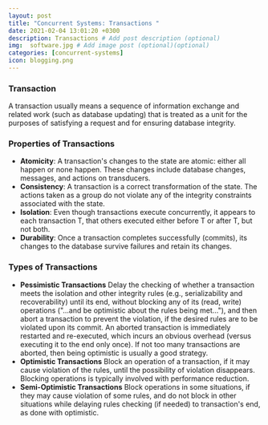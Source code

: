 ```yaml
---
layout: post
title: "Concurrent Systems: Transactions "
date: 2021-02-04 13:01:20 +0300
description: Transactions # Add post description (optional)
img:  software.jpg # Add image post (optional)(optional)
categories: [concurrent-systems]
icon: blogging.png
---
```

### Transaction
A transaction usually means a sequence of information exchange and related work (such as database updating) that is treated as a unit for the purposes of satisfying a request and for ensuring database integrity.

### Properties of Transactions
- **Atomicity**: A transaction's changes to the state are atomic: either all happen or none happen. These changes include database changes, messages, and actions on transducers.
- **Consistency**: A transaction is a correct transformation of the state. The actions taken as a group do not violate any of the integrity constraints associated with the state.
- **Isolation**: Even though transactions execute concurrently, it appears to each transaction T, that others executed either before T or after T, but not both.
- **Durability**: Once a transaction completes successfully (commits), its changes to the database survive failures and retain its changes.



### Types of Transactions
- **Pessimistic Transactions**  Delay the checking of whether a transaction meets the isolation and other integrity rules (e.g., serializability and recoverability) until its end, without blocking any of its (read, write) operations ("...and be optimistic about the rules being met..."), and then abort a transaction to prevent the violation, if the desired rules are to be violated upon its commit. An aborted transaction is immediately restarted and re-executed, which incurs an obvious overhead (versus executing it to the end only once). If not too many transactions are aborted, then being optimistic is usually a good strategy.
- **Optimistic Transactions** Block an operation of a transaction, if it may cause violation of the rules, until the possibility of violation disappears. Blocking operations is typically involved with performance reduction.
- **Semi-Optimistic Transactions** Block operations in some situations, if they may cause violation of some rules, and do not block in other situations while delaying rules checking (if needed) to transaction's end, as done with optimistic.